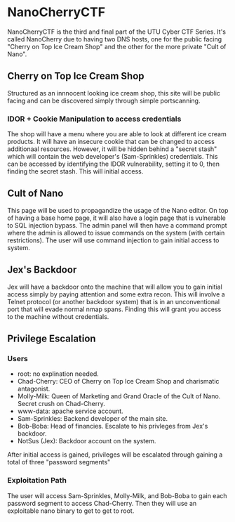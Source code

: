 # NanoCherryCTF
NanoCherryCTF is the third and final part of the UTU Cyber CTF Series. It's called NanoCherry due to having two DNS hosts, one for the public facing "Cherry on Top Ice Cream Shop" and the other for the more private "Cult of Nano".

## Cherry on Top Ice Cream Shop
Structured as an innnocent looking ice cream shop, this site will be public facing and can be discovered simply through simple portscanning.

### IDOR + Cookie Manipulation to access credentials
The shop will have a menu where you are able to look at different ice cream products. It will have an insecure cookie that can be changed to access additionaal resources. However, it will be hidden behind a "secret stash" which will contain the web developer's (Sam-Sprinkles) credentials. This can be accessed by identifying the IDOR vulnerability, setting it to 0, then finding the secret stash. This will initial access. 

## Cult of Nano
This page will be used to propagandize the usage of the Nano editor. On top of having a base home page, it will also have a login page that is vulnerable to SQL injection bypass. The admin panel will then have a command prompt where the admin is allowed to issue commands on the system (with certain restrictions). The user will use command injection to gain initial access to system.

## Jex's Backdoor
Jex will have a backdoor onto the machine that will allow you to gain initial access simply by paying attention and some extra recon. This will involve a Telnet protocol (or another backdoor system) that is in an unconventional port that will evade normal nmap spans. Finding this will grant you access to the machine without credentials.

## Privilege Escalation

### Users
- root: no explination needed. 
- Chad-Cherry: CEO of Cherry on Top Ice Cream Shop and charismatic antagonist.
- Molly-Milk: Queen of Marketing and Grand Oracle of the Cult of Nano. Secret crush on Chad-Cherry. 
- www-data: apache service account.
- Sam-Sprinkles: Backend developer of the main site. 
- Bob-Boba: Head of financies. Escalate to his privleges from Jex's backdoor.
- NotSus (Jex): Backdoor account on the system. 

After initial access is gained, privileges will be escalated through gaining a total of three "password segments"

### Exploitation Path
The user will access Sam-Sprinkles, Molly-Milk, and Bob-Boba to gain each password segment to access Chad-Cherry. Then they will use an exploitable nano binary to get to get to root.
